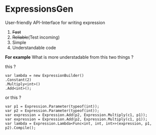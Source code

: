 # ExpressionsGen
User-friendly API-Interface for writing expression

 1. ~~Fast~~
 2. ~~Reliable~~(Test incoming)
 3. Simple
 4. Understandable code
 
 **For example**
 What is more understadable from this two things ?
 
 this ?

    var lambda = new ExpressionBuilder()
    .Constant(2)
    .Multiply<int>()
    .Add<int>();
    
or this ?

    var p1 = Expression.Parameter(typeof(int));
    var p2 = Expression.Parameter(typeof(int));
    var expression = Expression.Add(p2, Expression.Multiply(c1, p1));
    var expression = Expression.Add(p2, Expression.Multiply(c1, p1));
    var lambda = Expression.Lambda<Func<int, int, int>>(expression, p1, p2).Compile();
